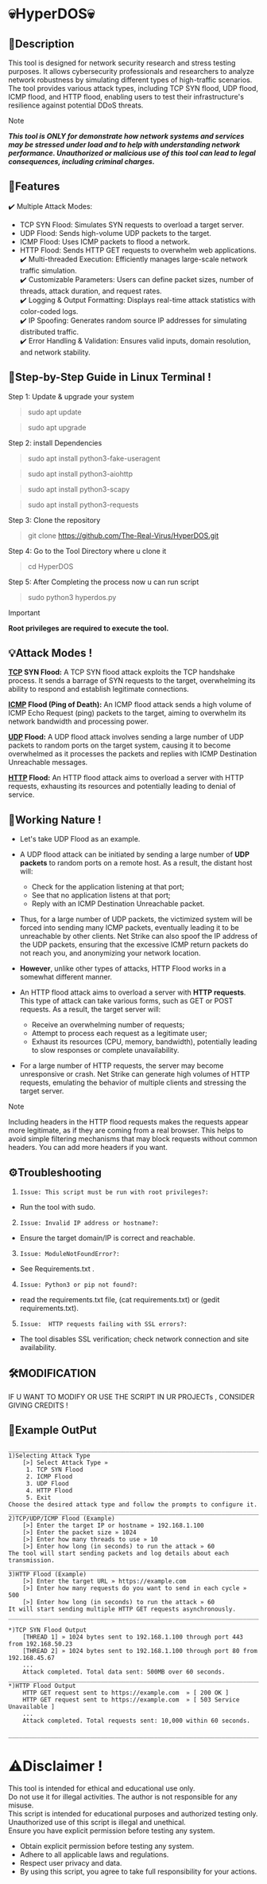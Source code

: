 # 💀HyperDOS💀

## 📜Description
This tool is designed for network security research and stress testing purposes. It allows cybersecurity professionals and researchers to analyze network robustness by simulating different types of high-traffic scenarios. The tool provides various attack types, including TCP SYN flood, UDP flood, ICMP flood, and HTTP flood, enabling users to test their infrastructure's resilience against potential DDoS threats.

> [!NOTE]
> ***This tool is ONLY for demonstrate how network systems and services may be stressed under load and to help with understanding network performance. Unauthorized or malicious use of this tool can lead to legal consequences, including criminal charges.***

## 🔑Features
✔️ Multiple Attack Modes:  
- TCP SYN Flood: Simulates SYN requests to overload a target server.  
- UDP Flood: Sends high-volume UDP packets to the target.  
- ICMP Flood: Uses ICMP packets to flood a network.  
- HTTP Flood: Sends HTTP GET requests to overwhelm web applications.  
✔️ Multi-threaded Execution: Efficiently manages large-scale network traffic simulation.  
✔️ Customizable Parameters: Users can define packet sizes, number of threads, attack duration, and request rates.  
✔️ Logging & Output Formatting: Displays real-time attack statistics with color-coded logs.  
✔️ IP Spoofing: Generates random source IP addresses for simulating distributed traffic.  
✔️ Error Handling & Validation: Ensures valid inputs, domain resolution, and network stability.  

## 🚀Step-by-Step Guide in Linux Terminal !

Step 1: Update & upgrade your system  
>sudo apt update  

>sudo apt upgrade  

Step 2: install Dependencies  
>sudo apt install python3-fake-useragent  

>sudo apt install python3-aiohttp  

>sudo apt install python3-scapy  

>sudo apt install python3-requests  

Step 3: Clone the repository  
>git clone https://github.com/The-Real-Virus/HyperDOS.git  

Step 4: Go to the Tool Directory where u clone it  
>cd HyperDOS  

Step 5: After Completing the process now u can run script  
>sudo python3 hyperdos.py  

> [!IMPORTANT]
> **Root privileges are required to execute the tool.**

## 💡Attack Modes !
**[TCP](https://en.wikipedia.org/wiki/Transmission_Control_Protocol) SYN Flood:** A TCP SYN flood attack exploits the TCP handshake process. It sends a barrage of SYN requests to the target, overwhelming its ability to respond and establish legitimate connections.

**[ICMP](https://en.wikipedia.org/wiki/Internet_Control_Message_Protocol) Flood (Ping of Death):** An ICMP flood attack sends a high volume of ICMP Echo Request (ping) packets to the target, aiming to overwhelm its network bandwidth and processing power.

**[UDP](https://en.wikipedia.org/wiki/User_Datagram_Protocol) Flood:** A UDP flood attack involves sending a large number of UDP packets to random ports on the target system, causing it to become overwhelmed as it processes the packets and replies with ICMP Destination Unreachable messages.

**[HTTP](https://en.wikipedia.org/wiki/HTTP) Flood:** An HTTP flood attack aims to overload a server with HTTP requests, exhausting its resources and potentially leading to denial of service.

## 🤝Working Nature !
* Let's take UDP Flood as an example.

* A UDP flood attack can be initiated by sending a large number of **UDP packets** to random ports on a remote host. As a result, the distant host will:

    * Check for the application listening at that port;
    * See that no application listens at that port;
    * Reply with an ICMP Destination Unreachable packet.

* Thus, for a large number of UDP packets, the victimized system will be forced into sending many ICMP packets, eventually leading it to be unreachable by other clients. Net Strike can also spoof the IP address of the UDP packets, ensuring that the excessive ICMP return packets do not reach you, and anonymizing your network location.

* **However**, unlike other types of attacks, HTTP Flood works in a somewhat different manner.

* An HTTP flood attack aims to overload a server with **HTTP requests**. This type of attack can take various forms, such as GET or POST requests. As a result, the target server will:

   * Receive an overwhelming number of requests;
   * Attempt to process each request as a legitimate user;
   * Exhaust its resources (CPU, memory, bandwidth), potentially leading to slow responses or complete unavailability.
 
* For a large number of HTTP requests, the server may become unresponsive or crash. Net Strike can generate high volumes of HTTP requests, emulating the behavior of multiple clients and stressing the target server.

> [!NOTE]
> Including headers in the HTTP flood requests makes the requests appear more legitimate, as if they are coming from a real browser. This helps to avoid simple filtering mechanisms that may block requests without common headers. You can add more headers if you want.

## ⚙️Troubleshooting

1) `Issue: This script must be run with root privileges?:`  
- Run the tool with sudo.  

2) `Issue: Invalid IP address or hostname?:`  
- Ensure the target domain/IP is correct and reachable.  

3) `Issue: ModuleNotFoundError?:`  
- See Requirements.txt .  

4) `Issue: Python3 or pip not found?:`  
- read the requirements.txt file, (cat requirements.txt) or (gedit requirements.txt).  

5) `Issue:  HTTP requests failing with SSL errors?:`  
- The tool disables SSL verification; check network connection and site availability.  

## 🛠️MODIFICATION 

IF U WANT TO MODIFY OR USE THE SCRIPT IN UR PROJECTs , CONSIDER GIVING CREDITS !  

## 📂Example OutPut

	________________________________________________________________________________
	1)Selecting Attack Type
		[>] Select Attack Type »
  		 1. TCP SYN Flood
   		 2. ICMP Flood
  		 3. UDP Flood
  		 4. HTTP Flood
  		 5. Exit
	Choose the desired attack type and follow the prompts to configure it.
	________________________________________________________________________________
	2)TCP/UDP/ICMP Flood (Example)
		[>] Enter the target IP or hostname » 192.168.1.100
		[>] Enter the packet size » 1024
		[>] Enter how many threads to use » 10
		[>] Enter how long (in seconds) to run the attack » 60
	The tool will start sending packets and log details about each transmission.
	______________________________________________________________________________________________
	3)HTTP Flood (Example)
		[>] Enter the target URL » https://example.com
		[>] Enter how many requests do you want to send in each cycle » 500
		[>] Enter how long (in seconds) to run the attack » 60
	It will start sending multiple HTTP GET requests asynchronously.
	______________________________________________________________________________________________

	*)TCP SYN Flood Output
		[THREAD 1] » 1024 bytes sent to 192.168.1.100 through port 443 from 192.168.50.23
		[THREAD 2] » 1024 bytes sent to 192.168.1.100 through port 80 from 192.168.45.67
		...
		Attack completed. Total data sent: 500MB over 60 seconds.
	______________________________________________________________________________________________
	*)HTTP Flood Output
		HTTP GET request sent to https://example.com  » [ 200 OK ]
		HTTP GET request sent to https://example.com  » [ 503 Service Unavailable ]
		...
		Attack completed. Total requests sent: 10,000 within 60 seconds.

	_______________________________________________________________________________________________


# ⚠️Disclaimer !
This tool is intended for ethical and educational use only.  
Do not use it for illegal activities. The author is not responsible for any misuse.  
This script is intended for educational purposes and authorized testing only.  
Unauthorized use of this script is illegal and unethical.  
Ensure you have explicit permission before testing any system.  
- Obtain explicit permission before testing any system.  
- Adhere to all applicable laws and regulations.  
- Respect user privacy and data.  
- By using this script, you agree to take full responsibility for your actions.  
